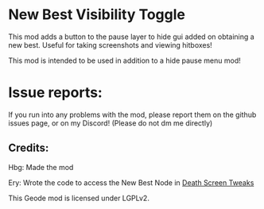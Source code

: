 # New Best Visibility Toggle

This mod adds a button to the pause layer to hide gui added on obtaining a new best. Useful for taking screenshots and viewing hitboxes!

This mod is intended to be used in addition to a hide pause menu mod!

# Issue reports:
If you run into any problems with the mod, please report them on the github issues page, or on my Discord! (Please do not dm me directly)

## Credits:
Hbg: Made the mod

Ery: Wrote the code to access the New Best Node in [Death Screen Tweaks](https://github.com/RayDeeUx/DeathScreenTweaks/blob/main/src/PlayLayer.cpp)



This Geode mod is licensed under LGPLv2.
